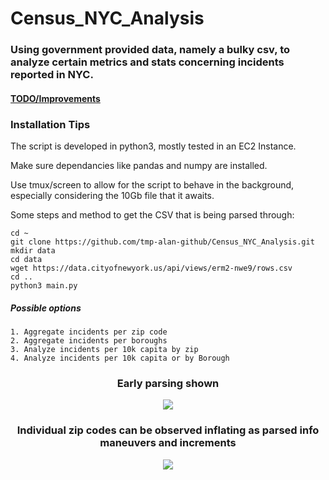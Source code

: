 #                                                         Census_NYC_Analysis
### Using government provided data, namely a bulky csv, to analyze certain metrics and stats concerning incidents reported in NYC.


#### [TODO/Improvements](https://github.com/tmp-alan-github/Census_NYC_Analysis/blob/master/todo.md)

### Installation Tips
The script is developed in python3, mostly tested in an EC2 Instance.

Make sure dependancies like pandas and numpy are installed.

Use tmux/screen to allow for the script to behave in the background, especially considering the 10Gb file that it awaits.

Some steps and method to get the CSV that is being parsed through:
```
cd ~
git clone https://github.com/tmp-alan-github/Census_NYC_Analysis.git
mkdir data
cd data
wget https://data.cityofnewyork.us/api/views/erm2-nwe9/rows.csv
cd ..
python3 main.py
```
##### Possible options
```
1. Aggregate incidents per zip code
2. Aggregate incidents per boroughs
3. Analyze incidents per 10k capita by zip
4. Analyze incidents per 10k capita or by Borough
```

<div align='center'>


###  Early parsing shown


![](https://i.imgur.com/VBmmhMB.gif)

### Individual zip codes can be observed inflating as parsed info maneuvers and increments
![](https://i.imgur.com/tXDhuLV.gif)


</div>
